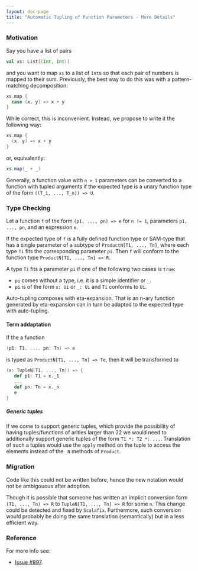 ```yaml
---
layout: doc-page
title: "Automatic Tupling of Function Parameters - More Details"
---
```


### Motivation

Say you have a list of pairs

```scala
val xs: List[(Int, Int)]
```

and you want to map `xs` to a list of `Int`s so that each pair of numbers is mapped to their sum. 
Previously, the best way to do this was with a pattern-matching decomposition:
```scala
xs.map {
  case (x, y) => x + y
}
```
While correct, this is inconvenient. Instead, we propose to write it the following way:

```scala
xs.map {
  (x, y) => x + y
}
```
or, equivalently:
```scala
xs.map(_ + _)
```

Generally, a function value with `n > 1` parameters can be converted to a function with tupled arguments if the expected type is a unary function type of the form `((T_1, ..., T_n)) => U`.

### Type Checking

Let a function `f` of the form `(p1, ..., pn) => e` for `n != 1`, parameters `p1, ..., pn`, and an expression `e`.

If the expected type of `f` is a fully defined function type or SAM-type that has a
single parameter of a subtype of `ProductN[T1, ..., Tn]`, where each type `Ti` fits the corresponding
parameter `pi`. Then `f` will conform to the function type `ProductN[T1, ..., Tn] => R`.

A type `Ti` fits a parameter `pi` if one of the following two cases is `true`:

* `pi` comes without a type, i.e. it is a simple identifier or `_`.
* `pi` is of the form `x: Ui` or `_: Ui` and `Ti` conforms to `Ui`.

Auto-tupling composes with eta-expansion. That is an n-ary function generated by eta-expansion
can in turn be adapted to the expected type with auto-tupling.

#### Term addaptation

If the a function 
```scala
(p1: T1, ..., pn: Tn) => e
```

is typed as `ProductN[T1, ..., Tn] => Te`, then it will be transformed to

```scala
(x: TupleN[T1, ..., Tn]) => {
   def p1: T1 = x._1
   ...
   def pn: Tn = x._n
   e
}
```

##### Generic tuples

If we come to support generic tuples, which provide the possibility of having tuples/functions of arities larger than 22 we would need to additionally support generic tuples of the form `T1 *: T2 *: ...`.
Translation of such a tuples would use the `apply` method on the tuple to access the elements instead of the `_N` methods of `Product`.

### Migration

Code like this could not be written before, hence the new notation would not be ambigouous after adoption.

Though it is possible that someone has written an implicit conversion form `(T1, ..., Tn) => R` to `TupleN[T1, ..., Tn] => R`
for some `n`. This change could be detected and fixed by `Scalafix`. Furthermore, such conversion would probably 
be doing the same translation (semantically) but in a less efficient way.

### Reference

For more info see:
* [Issue #897](https://github.com/lampepfl/dotty/issues/897).
